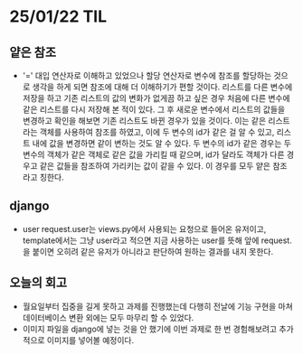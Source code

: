 # 25/01/22 TIL
## 얕은 참조
  - '='
    대입 연산자로 이해하고 있었으나 할당 연산자로 변수에 참조를 할당하는 것으로 생각을 하게 되면 참조에 대해 더 이해하기가 편할 것이다.
    리스트를 다른 변수에 저장을 하고 기존 리스트의 값의 변화가 없게끔 하고 싶은 경우 처음에 다른 변수에 같은 리스트를 다시 저장해 본 적이 있다. 그 후 새로운 변수에서 리스트의 값들을 변경하고 확인을 해보면 기존 리스트도 바뀐 경우가 있을 것이다.
    이는 같은 리스트라는 객체를 사용하여 참조를 하였고, 이에 두 변수의 id가 같은 걸 알 수 있고, 리스트 내에 값을 변경하면 같이 변하는 것도 알 수 있다. 두 변수의 id가 같은 경우는 두 변수의 객체가 같은 객체로 같은 값을 가리킬 때 같으며, id가 달라도 객체가 다른 경우고 같은 값들을 참조하여 가리키는 값이 같을 수 있다. 이 경우를 모두 얕은 참조라고 칭한다.

## django
  - user
    request.user는 views.py에서 사용되는 요청으로 들어온 유저이고, template에서는 그냥 user라고 적으면 지금 사용하는 user를 뜻해 앞에 request.을 붙이면 오히려 같은 유저가 아니라고 판단하여 원하는 결과를 내지 못한다.

## 오늘의 회고
  - 월요일부터 집중을 길게 못하고 과제를 진행했는데 다행히 전날에 기능 구현을 마쳐 데이터베이스 변환 외에는 모두 마무리 할 수 있었다.
  - 이미지 파일을 django에 넣는 것을 안 했기에 이번 과제로 한 번 경험해보려고 추가적으로 이미지를 넣어볼 예정이다.